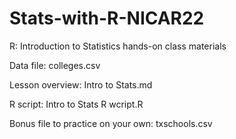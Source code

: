 # Stats-with-R-NICAR22
R: Introduction to Statistics hands-on class materials

Data file: colleges.csv

Lesson overview: Intro to Stats.md

R script: Intro to Stats R wcript.R

Bonus file to practice on your own: txschools.csv
